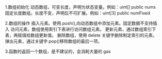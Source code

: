 1.数组初始化
动态数组，可变长度，声明为状态变量。例如：uint[] public nums
固定长度数组。长度不变，声明后不可扩展。例如：uint[3] public numFixed

2.数组的操作
插入元素。使用.push(),向动态数组中添加元素。固定数据不支持插入
访问元素，数组使用索引下表进行访问数组元素。
更新元素，通过数组索引下表，再赋值给数组更新值。
删除数组，使用 delete 关键字删除制定索引的元素。
弹出元素，通过关键字.pop()移除数组的最后一项。

3.函数的返回一个数组，是不建议的，会消耗大量的 gas
